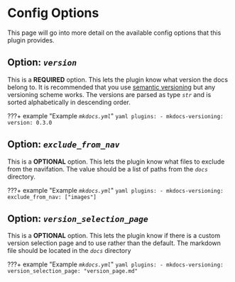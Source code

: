 # Config Options

This page will go into more detail on the available config options that this plugin provides. 

## Option: *`version`* 

This is a **REQUIRED** option. This lets the plugin know what version the docs belong to. It is recommended that you use [semantic versioning](https://semver.org/) but any versioning scheme works. The versions are parsed as type *`str`* and is sorted alphabetically in descending order. 

???+ example "Example *`mkdocs.yml`*"
    ```yaml
    plugins:
    - mkdocs-versioning:
        version: 0.3.0
    ```

## Option: *`exclude_from_nav`* 

This is a **OPTIONAL** option. This lets the plugin know what files to exclude from the navifation. The value should be a list of paths from the *`docs`* directory.

???+ example "Example *`mkdocs.yml`*"
    ```yaml
    plugins:
    - mkdocs-versioning:
        exclude_from_nav: ["images"]
    ```

## Option: *`version_selection_page`* 

This is a **OPTIONAL** option. This lets the plugin know if there is a custom version selection page and to use rather than the default. The markdown file should be located in the *`docs`* directory

???+ example "Example *`mkdocs.yml`*"
    ```yaml
    plugins:
    - mkdocs-versioning:
        version_selection_page: "version_page.md"
    ```